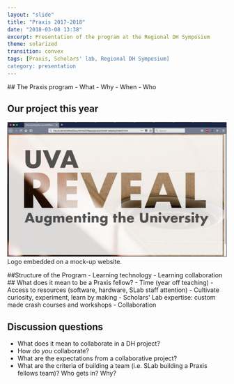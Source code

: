 ```yaml
---
layout: "slide"
title: "Praxis 2017-2018"
date: "2018-03-08 13:38"
excerpt: Presentation of the program at the Regional DH Symposium
theme: solarized
transition: convex
tags: [Praxis, Scholars' lab, Regional DH Symposium]
category: presentation
---
```


<div class="slides">
                <section data-markdown>
                    <script type="text/template">
## Praxis 2017-2018
 </script>
</section>
</div>

<div class="slides">
                <section data-markdown>
                    <script type="text/template">
### Who we are
|Monica Blair|Ankita Chakrabarti|Victoria Clark|Tanner Greene|Christian Howard|Spyros Simotas|
|--|--|--|--|--|--|
|History   |English   |Music   |Music   |English   |French   |
|![Monica](http://scholarslab.org/wp-content/uploads/2017/09/20170829-_DSC0329.jpg)|![Ankita](http://scholarslab.org/wp-content/uploads/2017/09/20170911-_DSC0548.jpg) |![Torrie](http://scholarslab.org/wp-content/uploads/2017/09/20170914-_DSC0597.jpg)|![]()|![Christian](http://scholarslab.org/wp-content/uploads/2017/02/20170829-_DSC0281.jpg)|![Spyros](http://scholarslab.org/wp-content/uploads/2017/09/20170829-_DSC0240.jpg)
                    </script>
                </section>
            </div>

<section data-markdown
            data-separator="^\n\n\n"  
            data-separator-vertical="^\n\n">
## The Praxis program
- What
- Why
- When
- Who


## Our project this year
![Image of the logo](/images/reveal-logo-in-browser.png)
Logo embedded on a mock-up website.

</section>

<section data-markdown>
##Structure of the Program
- Learning technology
- Learning collaboration
</section>


<section data-markdown
                      data-separator="^\n\n\n"  
                      data-separator-vertical="^\n\n">
## What does it mean to be a Praxis fellow?
 - Time (year off teaching)
 - Access to resources (software, hardware, SLab staff attention)
 - Cultivate curiosity, experiment, learn by making
 - Scholars' Lab expertise: custom made crash courses and workshops
 - Collaboration  


## Discussion questions
- What does it mean to collaborate in a DH project?
- How do _you_ collaborate?
- What are the expectations from a collaborative project?
- What are the criteria of building a team (i.e. SLab building a Praxis fellows team)? Who gets in? Why?
</section>


<div class="slides">
                <section data-markdown>
                    <script type="text/template">
### Contact info
|Christian Howard|Spyros Simotas|
|--|--|
|ch4zs@virginia.edu   |ss4ws@virginia.edu   |
                    </script>
                </section>
            </div>
